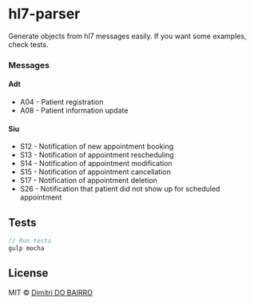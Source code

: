 # hl7-parser

Generate objects from hl7 messages easily.
If you want some examples, check tests.

### Messages

#### Adt
- A04 - Patient registration
- A08 - Patient information update

#### Siu
- S12 - Notification of new appointment booking
- S13 - Notification of appointment rescheduling
- S14 - Notification of appointment modification
- S15 - Notification of appointment cancellation
- S17 - Notification of appointment deletion
- S26 - Notification that patient did not show up for scheduled appointment

## Tests
```js
// Run tests
gulp mocha
```

## License
MIT © [Dimitri DO BAIRRO](https://dimsolution.com)
